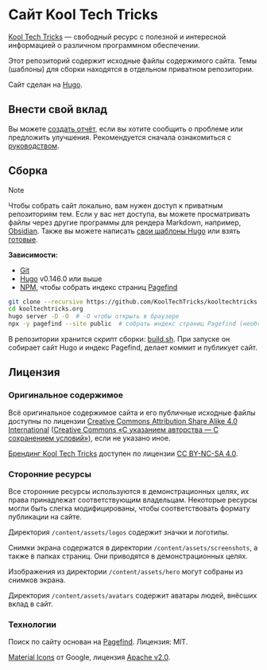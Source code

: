# Сайт Kool Tech Tricks

[Kool Tech Tricks](https://kooltechtricks.org) — свободный ресурс с полезной и
интересной информацией о различном программном обеспечении.

Этот репозиторий содержит исходные файлы содержимого сайта. Темы (шаблоны) для
сборки находятся в отдельном приватном репозитории.

Сайт сделан на [Hugo](https://gohugo.io).

## Внести свой вклад

Вы можете [создать отчёт], если вы хотите сообщить о проблеме или предложить
улучшения. Рекомендуется сначала ознакомиться с [руководством].

[создать отчёт]: https://github.com/KoolTechTricks/kooltechtricks.org/issues/new
[руководством]: https://docs.kooltechtricks.org

## Сборка

> [!note]
> Чтобы собрать сайт локально, вам нужен доступ к приватным репозиториям тем.
Если у вас нет доступа, вы можете просматривать файлы через другие программы для
рендера Markdown, например, [Obsidian](https://obsidian.md). Также вы можете
написать [свои шаблоны Hugo](https://gohugo.io/documentation) или взять
[готовые](https://themes.gohugo.io).

**Зависимости:**
- [Git](https://git-scm.com/downloads)
- [Hugo](https://gohugo.io/installation) v0.146.0 или выше
- [NPM](https://docs.npmjs.com/downloading-and-installing-node-js-and-npm),
чтобы собрать индекс страниц [Pagefind](https://pagefind.app)

```sh
git clone --recursive https://github.com/KoolTechTricks/kooltechtricks.org # --recursive чтобы клонировать темы
cd kooltechtricks.org
hugo server -D -O  # -O чтобы открыть в браузере
npx -y pagefind --site public  # собрать индекс страниц Pagefind (необязательно)
```

В репозитории хранится скрипт сборки: [build.sh](/build.sh). При запуске он
собирает сайт Hugo и индекс Pagefind, делает коммит и публикует сайт.

## Лицензия

### Оригинальное содержимое

Всё оригинальное содержимое сайта и его публичные исходные файлы доступны по
лицензии [Creative Commons Attribution Share Alike 4.0 International]
([Creative Commons «С указанием авторства — С сохранением условий»]),
если не указано иное.

[Брендинг Kool Tech Tricks] доступен по лицензии [CC BY-NC-SA 4.0].

### Сторонние ресурсы

Все сторонние ресурсы используются в демонстрационных целях, их права
принадлежат соответствующим владельцам. Некоторые ресурсы могли быть слегка
модифицированы, чтобы соответствовать формату публикации на сайте.

Директория `/content/assets/logos` содержит значки и логотипы.

Снимки экрана содержатся в директории `/content/assets/screenshots`, а также в
папках страниц. Они приводятся в демонстрационных целях.

Изображения из директории `/content/assets/hero` могут собраны из снимков
экрана.

Директория `/content/assets/avatars` содержит аватары людей, внёсших вклад в
сайт.

### Технологии

Поиск по сайту основан на [Pagefind]. Лицензия: MIT.

[Material Icons] от Google, лицензия [Apache v2.0].

[Creative Commons Attribution Share Alike 4.0 International]: https://creativecommons.org/licenses/by-sa/4.0
[Creative Commons «С указанием авторства — С сохранением условий»]: https://creativecommons.org/licenses/by-sa/4.0/deed.ru
[Pagefind]: https://github.com/Pagefind/pagefind
[Брендинг Kool Tech Tricks]: https://docs.kooltechtricks.org/about/branding
[CC BY-NC-SA 4.0]: https://creativecommons.org/licenses/by-nc-sa/4.0/deed.ru
[Material Icons]: https://fonts.google.com/icons
[Apache v2.0]: https://www.apache.org/licenses/LICENSE-2.0.html
